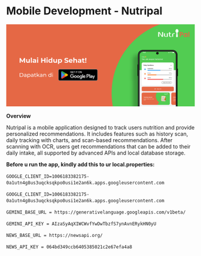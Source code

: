 # Mobile Development - Nutripal 

![image alt](https://github.com/NutriPal-Capstone-Project-Bangkit/NutriPal/blob/main/screenshot.png?raw=true)

**Overview**

Nutripal is a mobile application designed to track users nutrition and provide personalized recommendations. It includes features such as history scan, daily tracking with charts, and scan-based recommendations.  After scanning with OCR, users get recommendations that can be added to their daily intake, all supported by advanced APIs and local database storage.

**Before u run the app, kindly add this to ur local.properties:**

`GOOGLE_CLIENT_ID=1006183382175-0a1utn4g8us3uqcksqkpo0usi1e2an6k.apps.googleusercontent.com`

`GOOGLE_CLIENT_ID=1006183382175-0a1utn4g8us3uqcksqkpo0usi1e2an6k.apps.googleusercontent.com`

`GEMINI_BASE_URL = https://generativelanguage.googleapis.com/v1beta/`

`GEMINI_API_KEY = AIzaSyAqXIWCWvfYwDwTbzfS7ynAvnERykHN0yU`

`NEWS_BASE_URL = https://newsapi.org/`

`NEWS_API_KEY = 064bd349ccb6405385021c2e67efa4a8`
